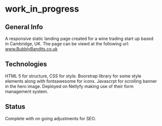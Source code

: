 # work_in_progress
## General Info
A responsive static landing page created for a wine trading start up based in Cambridge, UK. The page can be viewd at the following url: www.BubblyBandits.co.uk 

## Technologies
HTML 5 for structure, CSS for style. Boorstrap library for some style elements along with fontsawesome for icons. Javascrpt for scrolling banner in the hero image.
Deployed on Netlyfy making use of their form management system.

## Status
Complete with on going adjustments for SEO.
